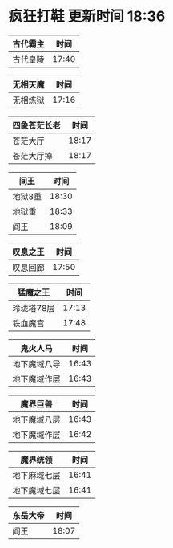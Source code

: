 # 疯狂打鞋 更新时间 18:36

| 古代霸主   | 时间    |
|--------|-------|
| 古代皇陵 | 17:40 |

| 无相天魔   | 时间    |
|--------|-------|
| 无相炼狱 | 17:16 |

| 四象苍茫长老   | 时间    |
|--------|-------|
| 苍茫大厅 | 18:17 |
| 苍茫大厅掉 | 18:17 |

| 间王   | 时间    |
|--------|-------|
| 地狱8重 | 18:30 |
| 地狱重 | 18:33 |
| 阎王 | 18:09 |

| 叹息之王   | 时间    |
|--------|-------|
| 叹息回廊 | 17:50 |

| 猛魔之王   | 时间    |
|--------|-------|
| 玲珑塔78层 | 17:13 |
| 铁血魔宫 | 17:48 |

| 鬼火人马   | 时间    |
|--------|-------|
| 地下魔域八导 | 16:43 |
| 地下魔域作层 | 16:43 |

| 魔界巨兽   | 时间    |
|--------|-------|
| 地下魔域八层 | 16:43 |
| 地下魔域作层 | 16:42 |

| 魔界统领   | 时间    |
|--------|-------|
| 地下麻域七层 | 16:41 |
| 地下魔域七层 | 16:41 |

| 东岳大帝   | 时间    |
|--------|-------|
| 阎王 | 18:07 |